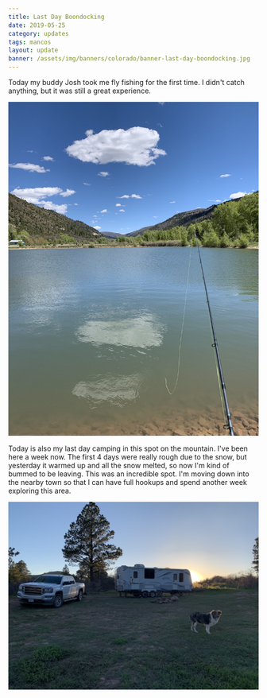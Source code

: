 ```yaml
---
title: Last Day Boondocking
date: 2019-05-25
category: updates
tags: mancos
layout: update
banner: /assets/img/banners/colorado/banner-last-day-boondocking.jpg
---
```


Today my buddy Josh took me fly fishing for the first time. I didn't catch anything, but it was still a great experience.

![fishing](/assets/img/updates/colorado/fishing.jpg)

Today is also my last day camping in this spot on the mountain. I've been here a week now. The first 4 days were really rough due to the snow, but yesterday it warmed up and all the snow melted, so now I'm kind of bummed to be leaving. This was an incredible spot. I'm moving down into the nearby town so that I can have full hookups and spend another week exploring this area.

![campsite](/assets/img/updates/colorado/last-day-boondocking.jpg)
